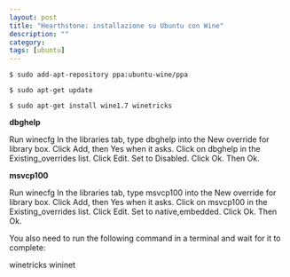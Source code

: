 ```yaml
---
layout: post
title: "Hearthstone: installazione su Ubuntu con Wine"
description: ""
category: 
tags: [ubuntu]
---
```


```console
$ sudo add-apt-repository ppa:ubuntu-wine/ppa
```

```console
$ sudo apt-get update
```

```console
$ sudo apt-get install wine1.7 winetricks
```


**dbghelp**

Run winecfg
In the libraries tab, type dbghelp into the New override for library box.
Click Add, then Yes when it asks.
Click on dbghelp in the Existing_overrides list.
Click Edit.
Set to Disabled.
Click Ok. Then Ok.

**msvcp100**

Run winecfg
In the libraries tab, type msvcp100 into the New override for library box.
Click Add, then Yes when it asks.
Click on msvcp100 in the Existing_overrides list.
Click Edit.
Set to native,embedded.
Click Ok. Then Ok.

You also need to run the following command in a terminal and wait for it to complete:

winetricks wininet
